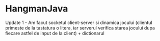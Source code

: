 # HangmanJava
Update 1 - Am facut socketul client-server si dinamica jocului (clientul primeste de la tastatura o litera, iar serverul verifica starea jocului dupa fiecare astfel de input de la client) + dictionarul
